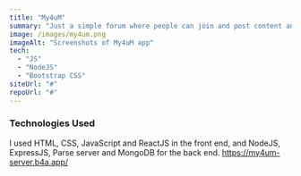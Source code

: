 ```yaml
---
title: "My4uM"
summary: "Just a simple forum where people can join and post content and share opinions"
image: /images/my4um.png
imageAlt: "Screenshots of My4uM app"
tech:
  - "JS"
  - "NodeJS"
  - "Bootstrap CSS"
siteUrl: "#"
repoUrl: "#"
---
```


### Technologies Used

I used HTML, CSS, JavaScript and ReactJS in the front end, and NodeJS, ExpressJS, Parse server and MongoDB for the back end.
<https://my4um-server.b4a.app/>